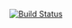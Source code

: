 [![Build Status](https://slb-it.visualstudio.com/es-TLM-federation/_apis/build/status/es-TLM-federation-CI%203?branchName=ci-cd)](https://slb-it.visualstudio.com/es-TLM-federation/_build/latest?definitionId=937&branchName=ci-cd)